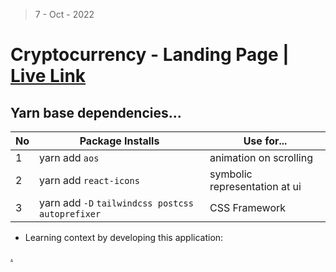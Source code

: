 > 7 - Oct - 2022

# Cryptocurrency - Landing Page | [Live Link](www)

## Yarn base dependencies...

|No| Package Installs           | Use for...                    |
|--|----------------------------|-------------------------------|
| 1| yarn add `aos`             | animation on scrolling        |
| 2| yarn add `react-icons`     | symbolic representation at ui |
| 3| yarn add `-D` `tailwindcss postcss autoprefixer` | CSS Framework |



* Learning context by developing this application:


[.](https://youtu.be/gF_sLUJqJE0)